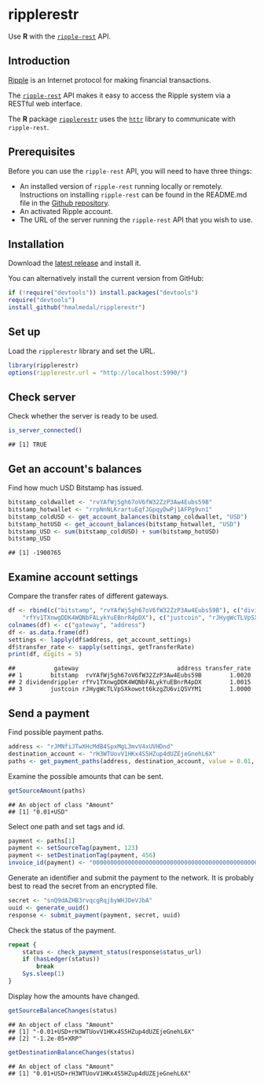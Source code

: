 ripplerestr
===========

Use **R** with the [`ripple-rest`](https://dev.ripple.com/) API.

Introduction
------------

[Ripple](https://ripple.com/) is an Internet protocol for making financial transactions.

The [`ripple-rest`](https://dev.ripple.com/) API makes it easy to access the Ripple system via a RESTful web interface.

The **R** package [`ripplerestr`](https://github.com/hmalmedal/ripplerestr) uses the [`httr`](https://github.com/hadley/httr) library to communicate with `ripple-rest`.

Prerequisites
-------------

Before you can use the `ripple-rest` API, you will need to have three things:

 * An installed version of `ripple-rest` running locally or remotely. Instructions on installing `ripple-rest` can be found in the README.md file in the [Github repository](https://github.com/ripple/ripple-rest).
 * An activated Ripple account.
 * The URL of the server running the `ripple-rest` API that you wish to use.

Installation
------------

Download the [latest release](https://github.com/hmalmedal/ripplerestr/releases/latest) and install it.

You can alternatively install the current version from GitHub:


```r
if (!require("devtools")) install.packages("devtools")
require("devtools")
install_github("hmalmedal/ripplerestr")
```


Set up
------

Load the `ripplerestr` library and set the URL.


```r
library(ripplerestr)
options(ripplerestr.url = "http://localhost:5990/")
```




Check server
------------

Check whether the server is ready to be used.


```r
is_server_connected()
```

```
## [1] TRUE
```


Get an account's balances
-------------------------

Find how much USD Bitstamp has issued.


```r
bitstamp_coldwallet <- "rvYAfWj5gh67oV6fW32ZzP3Aw4Eubs59B"
bitstamp_hotwallet <- "rrpNnNLKrartuEqfJGpqyDwPj1AFPg9vn1"
bitstamp_coldUSD <- get_account_balances(bitstamp_coldwallet, "USD")
bitstamp_hotUSD <- get_account_balances(bitstamp_hotwallet, "USD")
bitstamp_USD <- sum(bitstamp_coldUSD) + sum(bitstamp_hotUSD)
bitstamp_USD
```

```
## [1] -1900765
```


Examine account settings
------------------------

Compare the transfer rates of different gateways.


```r
df <- rbind(c("bitstamp", "rvYAfWj5gh67oV6fW32ZzP3Aw4Eubs59B"), c("dividendrippler", 
    "rfYv1TXnwgDDK4WQNbFALykYuEBnrR4pDX"), c("justcoin", "rJHygWcTLVpSXkowott6kzgZU6viQSVYM1"))
colnames(df) <- c("gateway", "address")
df <- as.data.frame(df)
settings <- lapply(df$address, get_account_settings)
df$transfer_rate <- sapply(settings, getTransferRate)
print(df, digits = 5)
```

```
##           gateway                            address transfer_rate
## 1        bitstamp  rvYAfWj5gh67oV6fW32ZzP3Aw4Eubs59B        1.0020
## 2 dividendrippler rfYv1TXnwgDDK4WQNbFALykYuEBnrR4pDX        1.0015
## 3        justcoin rJHygWcTLVpSXkowott6kzgZU6viQSVYM1        1.0000
```


Send a payment
--------------

Find possible payment paths.


```r
address <- "rJMNfiJTwXHcMdB4SpxMgL3mvV4xUVHDnd"
destination_account <- "rH3WTUovV1HKx4S5HZup4dUZEjeGnehL6X"
paths <- get_payment_paths(address, destination_account, value = 0.01, currency = "USD")
```


Examine the possible amounts that can be sent.


```r
getSourceAmount(paths)
```

```
## An object of class "Amount"
## [1] "0.01+USD"
```


Select one path and set tags and id.


```r
payment <- paths[1]
payment <- setSourceTag(payment, 123)
payment <- setDestinationTag(payment, 456)
invoice_id(payment) <- "0000000000000000000000000000000000000000000000000000000000000000"
```


Generate an identifier and submit the payment to the network. It is probably best to read the secret from an encrypted file.


```r
secret <- "snQ9dAZHB3rvqcgRqjbyWHJDeVJbA"
uuid <- generate_uuid()
response <- submit_payment(payment, secret, uuid)
```


Check the status of the payment.


```r
repeat {
    status <- check_payment_status(response$status_url)
    if (hasLedger(status)) 
        break
    Sys.sleep(1)
}
```


Display how the amounts have changed.


```r
getSourceBalanceChanges(status)
```

```
## An object of class "Amount"
## [1] "-0.01+USD+rH3WTUovV1HKx4S5HZup4dUZEjeGnehL6X"
## [2] "-1.2e-05+XRP"
```

```r
getDestinationBalanceChanges(status)
```

```
## An object of class "Amount"
## [1] "0.01+USD+rH3WTUovV1HKx4S5HZup4dUZEjeGnehL6X"
```


